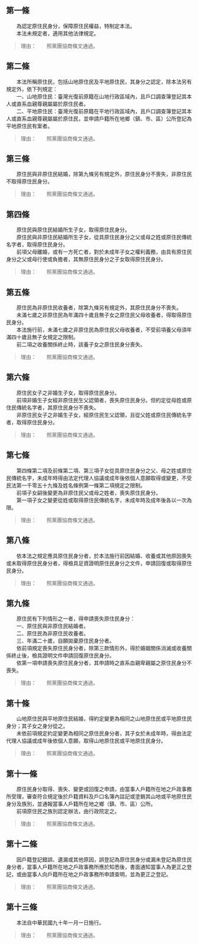 第一條 
-------
　　為認定原住民身分，保障原住民權益，特制定本法。  
　　本法未規定者，適用其他法律規定。  
> 理由：　　照黨團協商條文通過。



第二條 
-------
　　本法所稱原住民，包括山地原住民及平地原住民，其身分之認定，除本法另有規定外，依下列規定：  
　　一、山地原住民：臺灣光復前原籍在山地行政區域內，且戶口調查簿登記其本人或直系血親尊親屬屬於原住民者。  
　　二、平地原住民：臺灣光復前原籍在平地行政區域內，且戶口調查簿登記其本人或直系血親尊親屬屬於原住民，並申請戶籍所在地鄉（鎮、市、區）公所登記為平地原住民有案者。  
> 理由：　　照黨團協商條文通過。



第三條 
-------
　　原住民與非原住民結婚，除第九條另有規定外，原住民身分不喪失，非原住民不取得原住民身分。  
> 理由：　　照黨團協商條文通過。



第四條 
-------
　　原住民與原住民結婚所生子女，取得原住民身分。  
　　原住民與非原住民結婚所生子女，從具原住民身分之父或母之姓或原住民傳統名字者，取得原住民身分。  
　　前項父母離婚，或有一方死亡者，對於未成年子女之權利義務，由具有原住民身分之父或母行使或負擔者，其無原住民身分之子女取得原住民身分。  
> 理由：　　照黨團協商條文通過。



第五條 
-------
　　原住民為非原住民收養者，除第九條另有規定外，其原住民身分不喪失。  
　　未滿七歲之非原住民為年滿四十歲且無子女之原住民父母收養者，得取得原住民身分。  
　　本法施行前，未滿七歲之非原住民為原住民父母收養者，不受前項養父母須年滿四十歲且無子女規定之限制。  
　　前二項之收養關係終止時，該養子女之原住民身分喪失。  
> 理由：　　照黨團協商條文通過。



第六條 
-------
　　原住民女子之非婚生子女，取得原住民身分。  
　　前項非婚生子女經非原住民生父認領者，喪失原住民身分。但約定從母姓或原住民傳統名字者，其原住民身分不喪失。  
　　非原住民女子之非婚生子女，經原住民生父認領，且從父姓或原住民傳統名字者，取得原住民身分。  
> 理由：　　照黨團協商條文通過。



第七條 
-------
　　第四條第二項及前條第二項、第三項子女從具原住民身分之父、母之姓或原住民傳統名字，未成年時得由法定代理人協議或成年後依個人意願取得或變更，不受民法第一千零五十九條及姓名條例第一條第二項規定之限制。  
　　前項子女嗣後變更為非原住民父或母之姓者，喪失原住民身分。  
　　第一項子女之變更從姓或取得原住民傳統名字，未成年時及成年後各以一次為限。  
> 理由：　　照黨團協商條文通過。



第八條 
-------
　　依本法之規定應具原住民身分者，於本法施行前因結婚、收養或其他原因喪失或未取得原住民身分者，得檢具足資證明原住民身分之文件，申請回復或取得原住民身分。  
> 理由：　　照黨團協商條文通過。



第九條 
-------
　　原住民有下列情形之一者，得申請喪失原住民身分：  
　　一、原住民與非原住民結婚者。  
　　二、原住民為非原住民收養者。  
　　三、年滿二十歲，自願拋棄原住民身分者。  
　　依前項規定喪失原住民身分者，除第三款情形外，得於婚姻關係消滅或收養關係終止後，檢具證明文件申請回復原住民身分。  
　　依第一項申請喪失原住民身分者，其申請時之直系血親卑親屬之原住民身分不喪失。  
> 理由：　　照黨團協商條文通過。



第十條 
-------
　　山地原住民與平地原住民結婚，得約定變更為相同之山地原住民或平地原住民身分；其子女之身分從之。  
　　未依前項規定約定變更為相同之原住民身分者，其子女於未成年時，得由法定代理人協議或成年後依個人意願，取得山地原住民或平地原住民身分。  
> 理由：　　照黨團協商條文通過。



第十一條 
---------
　　原住民身分取得、喪失、變更或回復之申請，由當事人戶籍所在地之戶政事務所受理，審查符合規定後於戶籍資料及戶口名簿內註記或塗銷其山地或平地原住民身分及族別，並通報當事人戶籍所在地之鄉（鎮、市、區）公所。  
　　前項原住民之族別認定辦法，由行政院定之。  
> 理由：　　照黨團協商條文通過。



第十二條 
---------
　　因戶籍登記錯誤、遺漏或其他原因，誤登記為原住民身分或漏未登記為原住民身分者，當事人戶籍所在地之戶政事務所應於知悉後，書面通知當事人為更正之登記，或由當事人向戶籍所在地之戶政事務所申請查明，並為更正之登記。  
> 理由：　　照黨團協商條文通過。



第十三條 
---------
　　本法自中華民國九十年一月一日施行。  
> 理由：　　照黨團協商條文通過。